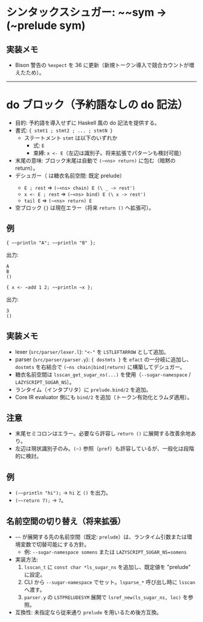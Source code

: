 # シンタックスシュガー: ~~sym → (~prelude sym)


## 実装メモ
- Bison 警告の `%expect` を 36 に更新（新規トークン導入で競合カウントが増えたため）。
---

# do ブロック（予約語なしの do 記法）

- 目的: 予約語を導入せずに Haskell 風の do 記法を提供する。
- 書式: `{ stmt1 ; stmt2 ; ... ; stmtN }`
  - ステートメント `stmt` は以下のいずれか
    - 式: `E`
    - 束縛: `x <- E`（左辺は識別子。将来拡張でパターンも検討可能）
- 末尾の意味: ブロック末尾は自動で `(~<ns> return)` に包む（暗黙の return）。
- デシュガー（<ns> は糖衣名前空間: 既定 prelude）
  - `E ; rest`   ⇒ `(~<ns> chain) E (\ _ -> rest')`
  - `x <- E ; rest` ⇒ `(~<ns> bind) E (\ x -> rest')`
  - `tail E`    ⇒ `(~<ns> return) E`
- 空ブロック `{}` は現在エラー（将来 `return ()` へ拡張可）。

## 例

```
{ ~~println "A"; ~~println "B" };
```

出力:

```
A
B
()
```

```
{ x <- ~add 1 2; ~~println ~x };
```

出力:

```
3
()
```

## 実装メモ
- lexer (`src/parser/lexer.l`): `"<-"` を `LSTLEFTARROW` として追加。
- parser (`src/parser/parser.y`): `{ dostmts }` を `efact` の一分岐に追加し、
  `dostmts` を右結合で `(~ns chain|bind|return)` に構築してデシュガー。
- 糖衣名前空間は `lsscan_get_sugar_ns(...)` を使用（`--sugar-namespace` / `LAZYSCRIPT_SUGAR_NS`）。
- ランタイム（インタプリタ）に `prelude.bind/2` を追加。
- Core IR evaluator 側にも `bind/2` を追加（トークン有効化とラムダ適用）。

## 注意
- 末尾セミコロンはエラー。必要なら許容し `return ()` に展開する改善余地あり。
- 左辺は現状識別子のみ。`(~)` 参照（`pref`）も許容しているが、一般化は段階的に検討。


## 例
- `(~~println "hi");` → `hi` と `()` を出力。
- `(~~return 7);` → `7`。

## 名前空間の切り替え（将来拡張）
- `~~` が展開する先の名前空間（既定: `prelude`）は、ランタイム引数または環境変数で切替可能にする方針。
  - 例: `--sugar-namespace somens` または `LAZYSCRIPT_SUGAR_NS=somens`
- 実装方法:
  1. `lsscan_t` に `const char *ls_sugar_ns` を追加し、既定値を "prelude" に設定。
  2. CLI から `--sugar-namespace` でセット。`lsparse_*` 呼び出し時に `lsscan` へ渡す。
  3. `parser.y` の `LSTPRELUDESYM` 展開で `lsref_new(ls_sugar_ns, loc)` を参照。
- 互換性: 未指定なら従来通り `prelude` を用いるため後方互換。
